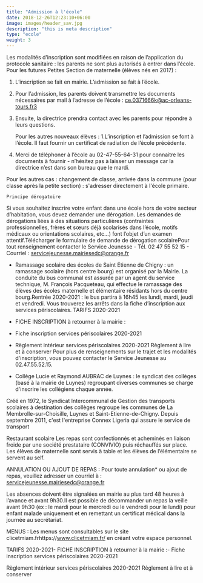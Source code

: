 ```yaml
---
title: "Admission à l'école"
date: 2018-12-26T12:23:10+06:00
image: images/header_sav.jpg
description: "this is meta description"
type: "ecole"
weight: 3
---
```


Les modalités d’inscription sont modifiées en raison de l’application du protocole sanitaire : les parents ne sont plus autorisés à entrer dans l’école.
Pour les futures Petites Section de maternelle (élèves nés en 2017) :
1. L’inscription se fait en mairie. L’admission se fait à l’école.
2. Pour l’admission, les parents doivent transmettre les documents nécessaires par mail à l’adresse de l’école : ce.0371666k@ac-orleans-tours.fr3
3. Ensuite, la directrice prendra contact avec les parents pour répondre à leurs questions.

	Pour les autres nouveaux élèves :
1.L’inscription et l’admission se font à l’école. Il faut fournir un certificat de radiation de l’école précédente.
2. Merci de téléphoner à l’école au 02-47-55-64-31 pour connaitre les documents à fournir - n’hésitez pas à laisser un message car la directrice n’est dans son bureau que le mardi.

Pour les autres cas : changement de classe, arrivée dans la commune (pour classe après la petite section) : s'adresser directement à l'école primaire.

	Principe dérogatoire
Si vous souhaitez inscrire votre enfant dans une école hors de votre secteur d’habitation, vous devez demander une dérogation. Les demandes de dérogations liées à des situations particulières (contraintes professionnelles, frères et sœurs déjà scolarisés dans l’école, motifs médicaux ou orientations scolaires, etc…) font l’objet d’un examen attentif.Télécharger le formulaire de demande de dérogation scolairePour tout renseignement contacter le Service Jeunesse - Tél. 02 47 55 52 15 - Courriel : servicejeunesse.mairiesedc@orange.fr


- Ramassage scolaire des écoles de Saint Etienne de Chigny : un ramassage scolaire (hors centre bourg) est organisé par la Mairie.
La conduite du bus communal est assurée par un agent du service technique, M. François Pacqueteau, qui effectue le ramassage des élèves des écoles maternelle et élémentaire résidants hors du centre bourg.Rentrée 2020-2021 : le bus partira à 16h45 les lundi, mardi, jeudi et vendredi.
Vous trouverez les arrêts dans la fiche d’inscription aux services périscolaires.
TARIFS 2020-2021
- FICHE INSCRIPTION à retourner à la mairie :
- Fiche inscription services périscolaires 2020-2021
- Règlement intérieur services périscolaires 2020-2021
 Règlement à lire et à conserver
Pour plus de renseignements sur le trajet et les modalités d'inscription, vous pouvez contacter le Service Jeunesse au 02.47.55.52.15.

- Collège Lucie et Raymond AUBRAC de Luynes : le syndicat des collèges (basé à la mairie de Luynes) regroupant diverses communes se charge d'inscrire les collégiens chaque année.

Créé en 1972, le Syndicat Intercommunal de Gestion des transports scolaires à destination des collèges regroupe les communes de La Membrolle-sur-Choisille, Luynes et Saint-Etienne-de-Chigny. Depuis septembre 2011, c'est l'entreprise Connex Ligeria qui assure le service de transport

Restaurant scolaire
Les repas sont confectionnés et acheminés en liaison froide par une société prestataire (CONVIVIO) puis réchauffés sur place. Les élèves de maternelle sont servis à table et les élèves de l’élémentaire se servent au self.

ANNULATION OU AJOUT DE REPAS : Pour toute annulation* ou ajout de repas, veuillez adresser un courriel à : servicejeunesse.mairiesedc@orange.fr

Les absences doivent être signalées en mairie au plus tard 48 heures à l’avance et avant 9h30.Il est possible de décommander un repas la veille avant 9h30 (ex : le mardi pour le mercredi ou le vendredi pour le lundi) pour enfant malade uniquement et en remettant un certificat médical dans la journée au secrétariat.

MENUS : Les menus sont consultables sur le site clicetmiam.frhttps://www.clicetmiam.fr/ en créant votre espace personnel.

TARIFS 2020-2021- FICHE INSCRIPTION à retourner à la mairie :- Fiche inscription services périscolaires 2020-2021

Règlement intérieur services périscolaires 2020-2021 
Règlement à lire et à conserver
